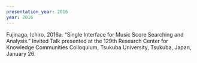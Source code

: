 ```yaml
---
presentation_year: 2016
year: 2016
---
```


Fujinaga, Ichiro. 2016a. “Single Interface for Music Score Searching and Analysis.” Invited Talk presented at the 129th Research Center for Knowledge Communities Colloquium, Tsukuba University, Tsukuba, Japan, January 26.